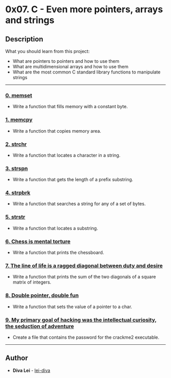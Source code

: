 # 0x07. C - Even more pointers, arrays and strings

## Description
What you should learn from this project:

* What are pointers to pointers and how to use them
* What are multidimensional arrays and how to use them
* What are the most common C standard library functions to manipulate strings

---

### [0. memset](./0-memset.c)
* Write a function that fills memory with a constant byte.


### [1. memcpy](./1-memcpy.c)
* Write a function that copies memory area.


### [2. strchr](./2-strchr.c)
* Write a function that locates a character in a string.


### [3. strspn](./3-strspn.c)
* Write a function that gets the length of a prefix substring.


### [4. strpbrk](./4-strpbrk.c)
* Write a function that searches a string for any of a set of bytes.


### [5. strstr](./5-strstr.c)
* Write a function that locates a substring.


### [6. Chess is mental torture](./7-print_chessboard.c)
* Write a function that prints the chessboard.


### [7. The line of life is a ragged diagonal between duty and desire](./8-print_diagsums.c)
* Write a function that prints the sum of the two diagonals of a square matrix of integers.


### [8. Double pointer, double fun](./9-set_string.c)
* Write a function that sets the value of a pointer to a char.


### [9. My primary goal of hacking was the intellectual curiosity, the seduction of adventure](./101-crackme_password)
* Create a file that contains the password for the crackme2  executable.

---

## Author
* **Diva Lei** - [lei-diva](https://github.com/lei-diva)